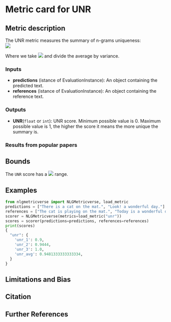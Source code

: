 # Metric card for UNR

## Metric description
The UNR metric measures the summary of n-grams uniqueness: <br><img src="https://render.githubusercontent.com/render/math?math={\frac{count(uniq_n_gram(y))}{count(n_gram(y))}}"><br>
  
Where we take <img src="https://render.githubusercontent.com/render/math?math={n \in [1,3]}"> and divide the average by variance.

### Inputs
- **predictions** (istance of EvaluationInstance): An object containing the predicted text.
- **references** (istance of EvaluationInstance): An object containing the reference text.

### Outputs
- **UNR**(`float` or `int`): UNR score. Minimum possible value is 0. Maximum possible value is 1, the higher the score it means the more unique the summary is.

### Results from popular papers

## Bounds
The `UNR` score has a <img src="https://render.githubusercontent.com/render/math?math={[0,1]}"> range.

## Examples
```python
from nlgmetricverse import NLGMetricverse, load_metric
predictions = ["There is a cat on the mat.", "Look! a wonderful day."]
references = ["The cat is playing on the mat.", "Today is a wonderful day"]
scorer = NLGMetricverse(metrics=load_metric("unr"))
scores = scorer(predictions=predictions, references=references)
print(scores)
{ 
  "unr": { 
    'unr_1': 0.9,
    'unr_2': 0.9444,
    'unr_3': 1.0,
    'unr_avg': 0.9481333333333334,
  } 
}
```

## Limitations and Bias

## Citation

## Further References